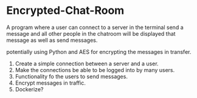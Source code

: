# Encrypted-Chat-Room
A program where a user can connect to a server in the terminal send a message and all other people in the chatroom will be displayed that message as well as send messages.

potentially using Python and AES for encrypting the messages in transfer.


1. Create a simple connection between a server and a user.
2. Make the connections be able to be logged into by many users.
3. Functionality fo the users to send messages.
4. Encrypt messages in traffic.
5. Dockerize?